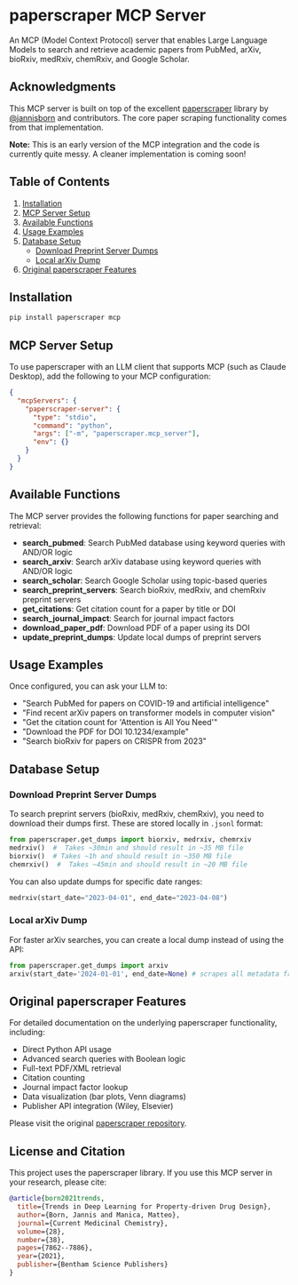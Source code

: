 # paperscraper MCP Server

An MCP (Model Context Protocol) server that enables Large Language Models to search and retrieve academic papers from PubMed, arXiv, bioRxiv, medRxiv, chemRxiv, and Google Scholar.

## Acknowledgments

This MCP server is built on top of the excellent [paperscraper](https://github.com/jannisborn/paperscraper) library by [@jannisborn](https://github.com/jannisborn) and contributors. The core paper scraping functionality comes from that implementation. 

**Note:** This is an early version of the MCP integration and the code is currently quite messy. A cleaner implementation is coming soon!

## Table of Contents

1. [Installation](#installation)
2. [MCP Server Setup](#mcp-server-setup)
3. [Available Functions](#available-functions)
4. [Usage Examples](#usage-examples)
5. [Database Setup](#database-setup)
   - [Download Preprint Server Dumps](#download-preprint-server-dumps)
   - [Local arXiv Dump](#local-arxiv-dump)
6. [Original paperscraper Features](#original-paperscraper-features)

## Installation

```bash
pip install paperscraper mcp
```

## MCP Server Setup

To use paperscraper with an LLM client that supports MCP (such as Claude Desktop), add the following to your MCP configuration:

```json
{
  "mcpServers": {
    "paperscraper-server": {
      "type": "stdio",
      "command": "python",
      "args": ["-m", "paperscraper.mcp_server"],
      "env": {}
    }
  }
}
```

## Available Functions

The MCP server provides the following functions for paper searching and retrieval:

- **search_pubmed**: Search PubMed database using keyword queries with AND/OR logic
- **search_arxiv**: Search arXiv database using keyword queries with AND/OR logic
- **search_scholar**: Search Google Scholar using topic-based queries
- **search_preprint_servers**: Search bioRxiv, medRxiv, and chemRxiv preprint servers
- **get_citations**: Get citation count for a paper by title or DOI
- **search_journal_impact**: Search for journal impact factors
- **download_paper_pdf**: Download PDF of a paper using its DOI
- **update_preprint_dumps**: Update local dumps of preprint servers

## Usage Examples

Once configured, you can ask your LLM to:

- "Search PubMed for papers on COVID-19 and artificial intelligence"
- "Find recent arXiv papers on transformer models in computer vision"
- "Get the citation count for 'Attention is All You Need'"
- "Download the PDF for DOI 10.1234/example"
- "Search bioRxiv for papers on CRISPR from 2023"

## Database Setup

### Download Preprint Server Dumps

To search preprint servers (bioRxiv, medRxiv, chemRxiv), you need to download their dumps first. These are stored locally in `.jsonl` format:

```py
from paperscraper.get_dumps import biorxiv, medrxiv, chemrxiv
medrxiv()  #  Takes ~30min and should result in ~35 MB file
biorxiv()  # Takes ~1h and should result in ~350 MB file
chemrxiv()  #  Takes ~45min and should result in ~20 MB file
```

You can also update dumps for specific date ranges:
```py
medrxiv(start_date="2023-04-01", end_date="2023-04-08")
```

### Local arXiv Dump

For faster arXiv searches, you can create a local dump instead of using the API:

```py
from paperscraper.get_dumps import arxiv
arxiv(start_date='2024-01-01', end_date=None) # scrapes all metadata from 2024 until today.
```

## Original paperscraper Features

For detailed documentation on the underlying paperscraper functionality, including:
- Direct Python API usage
- Advanced search queries with Boolean logic
- Full-text PDF/XML retrieval
- Citation counting
- Journal impact factor lookup
- Data visualization (bar plots, Venn diagrams)
- Publisher API integration (Wiley, Elsevier)

Please visit the original [paperscraper repository](https://github.com/jannisborn/paperscraper).

## License and Citation

This project uses the paperscraper library. If you use this MCP server in your research, please cite:

```bib
@article{born2021trends,
  title={Trends in Deep Learning for Property-driven Drug Design},
  author={Born, Jannis and Manica, Matteo},
  journal={Current Medicinal Chemistry},
  volume={28},
  number={38},
  pages={7862--7886},
  year={2021},
  publisher={Bentham Science Publishers}
}
```
